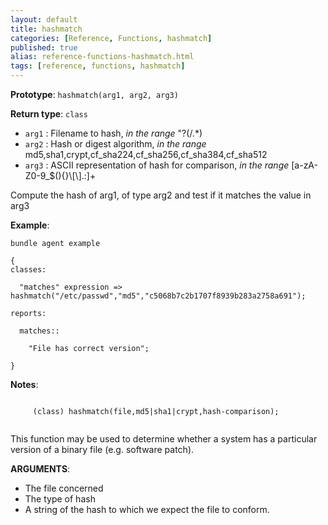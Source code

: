 ```yaml
---
layout: default
title: hashmatch
categories: [Reference, Functions, hashmatch]
published: true
alias: reference-functions-hashmatch.html
tags: [reference, functions, hashmatch]
---
```


**Prototype**: `hashmatch(arg1, arg2, arg3)`

**Return type**: `class`

* `arg1` : Filename to hash, *in the range* "?(/.\*)   
* `arg2` : Hash or digest algorithm, *in the range*
md5,sha1,crypt,cf\_sha224,cf\_sha256,cf\_sha384,cf\_sha512   
* `arg3` : ASCII representation of hash for comparison, *in the range*
[a-zA-Z0-9\_\$(){}\\[\\].:]+

Compute the hash of arg1, of type arg2 and test if it matches the value
in arg3

**Example**:

```cf3
bundle agent example

{     
classes:

  "matches" expression => hashmatch("/etc/passwd","md5","c5068b7c2b1707f8939b283a2758a691");

reports:

  matches::

    "File has correct version";

}
```

**Notes**:
```cf3
     
     (class) hashmatch(file,md5|sha1|crypt,hash-comparison);
     
```

This function may be used to determine whether a system has a particular
version of a binary file (e.g. software patch).

**ARGUMENTS**:

-   The file concerned
-   The type of hash
-   A string of the hash to which we expect the file to conform.
